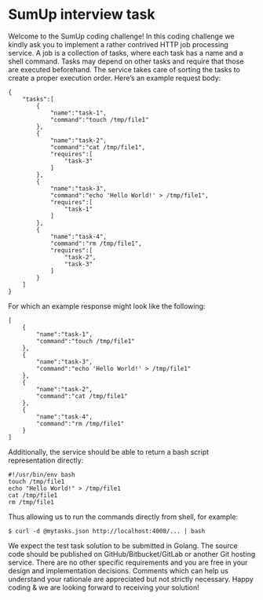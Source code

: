 # SumUp interview task

Welcome to the SumUp coding challenge!
In this coding challenge we kindly ask you to implement a rather contrived HTTP job processing
service.
A job is a collection of tasks, where each task has a name and a shell command. Tasks may
depend on other tasks and require that those are executed beforehand. The service takes care
of sorting the tasks to create a proper execution order.
Here’s an example request body:

    {
        "tasks":[
            {
                "name":"task-1",
                "command":"touch /tmp/file1"
            },
            {
                "name":"task-2",
                "command":"cat /tmp/file1",
                "requires":[
                    "task-3"
                ]
            },
            {
                "name":"task-3",
                "command":"echo 'Hello World!' > /tmp/file1",
                "requires":[
                    "task-1"
                ]
            },
            {
                "name":"task-4",
                "command":"rm /tmp/file1",
                "requires":[
                    "task-2",
                    "task-3"
                ]
            }
        ]
    }


For which an example response might look like the following:

    [
        {
            "name":"task-1",
            "command":"touch /tmp/file1"
        },
        {
            "name":"task-3",
            "command":"echo 'Hello World!' > /tmp/file1"
        },
        {
            "name":"task-2",
            "command":"cat /tmp/file1"
        },
        {
            "name":"task-4",
            "command":"rm /tmp/file1"
        }
    ]

Additionally, the service should be able to return a bash script representation directly:

    #!/usr/bin/env bash
    touch /tmp/file1
    echo "Hello World!" > /tmp/file1
    cat /tmp/file1
    rm /tmp/file1

Thus allowing us to run the commands directly from shell, for example:

`$ curl -d @mytasks.json http://localhost:4000/... | bash`

We expect the test task solution to be submitted in Golang. The source code should be
published on GitHub/Bitbucket/GitLab or another Git hosting service. There are no other specific
requirements and you are free in your design and implementation decisions. Comments which
can help us understand your rationale are appreciated but not strictly necessary.
Happy coding & we are looking forward to receiving your solution!